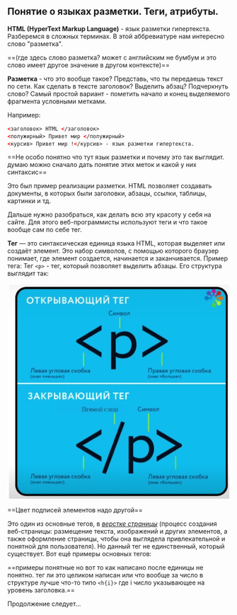 ## Понятие о языках разметки. Теги, атрибуты.


**HTML (HyperText Markup Language)** - язык разметки гипертекста. Разберемся в сложных терминах. В этой аббревиатуре нам интересно слово "разметка".

==(где здесь слово разметка? может с английским не бумбум и это слово имеет другое значение в другом контексте)==

**Разметка** - что это вообще такое? Представь, что ты передаешь текст по сети. Как сделать в тексте заголовок? Выделить абзац? Подчеркнуть слово? Самый простой вариант - пометить начало и конец выделяемого фрагмента условными метками. 

Например:
```html
<заголовок> HTML </заголовок>
<полужирный> Привет мир </полужирный> 
<курсив> Привет мир !</курсив> - язык разметки гипертекста.
```
==Не особо понятно что тут язык разметки и почему это так выглядит. думаю можно сначало дать понятие этих меток и какой у них синтаксис==

Это был пример реализации разметки.
HTML позволяет создавать документы, в которых были заголовки, абзацы, ссылки, таблицы, картинки и тд.

Дальше нужно разобраться, как делать всю эту красоту у себя на сайте. Для этого веб-программисты используют теги и что такое вообще сам по себе тег.

**Тег** — это синтаксическая единица языка HTML, которая выделяет или создаёт элемент. Это набор символов, с помощью которого браузер понимает, где элемент создается, начинается и заканчивается. 
Пример тега:
Тег `<p>` - тег, который позволяет выделить абзацы. Его структура выглядит так:

![Наглядное представление тега](/src/modulesData/lessons/images/img-m2-l1-1.png)

<!-- <img src="/src/modulesData/lessons/images/img-m2-l1-1.png" alt="Наглядное представление тега" style="max-width:200px" /> -->

==Цвет подписей элементов надо другой==

Это один из основные тегов, в <u>*верстке страницы*</u> (процесс создания веб-страницы: размещение текста, изображений и других элементов, а также оформление страницы, чтобы она выглядела привлекательной и понятной для пользователя). Но данный тег не единственный, который существует.
Вот ещё примеры основных тегов:

==примеры понятные но вот то как написано после единицы не понятно. тег ли это целиком написан или что вообще за число в структуре лучше что-то  типо `<h{i}>` где i число указывающее на уровень заголовка.==

Продолжение следует...